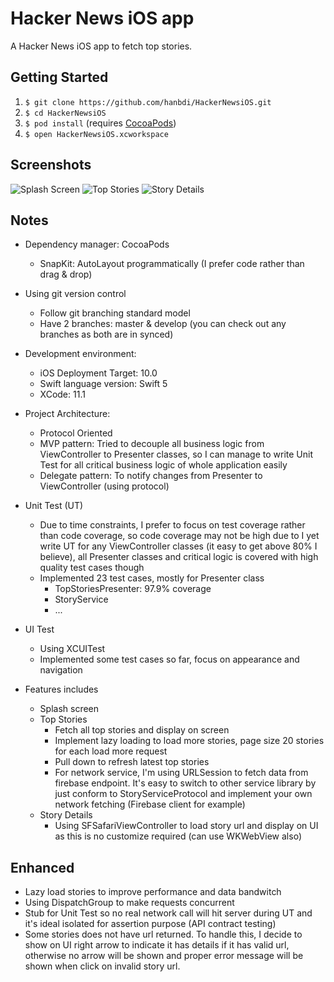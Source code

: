 # Hacker News iOS app
A Hacker News iOS app to fetch top stories.

## Getting Started

1. `$ git clone https://github.com/hanbdi/HackerNewsiOS.git`
2. `$ cd HackerNewsiOS`
3. `$ pod install`     (requires [CocoaPods](https://cocoapods.org))
4. `$ open HackerNewsiOS.xcworkspace`


## Screenshots

![Splash Screen](screenshots/splash.png)
![Top Stories](screenshots/top-stories.png)
![Story Details](screenshots/story-details.png)

## Notes
- Dependency manager: CocoaPods
    - SnapKit: AutoLayout programmatically (I prefer code rather than drag & drop)

- Using git version control
    - Follow git branching standard model
    - Have 2 branches: master & develop (you can check out any branches as both are in synced)

- Development environment:
    - iOS Deployment Target: 10.0
    - Swift language version: Swift 5
    - XCode: 11.1
    
- Project Architecture:
    - Protocol Oriented
    - MVP pattern: Tried to decouple all business logic from ViewController to Presenter classes, so I can manage to write Unit Test for all critical business logic of whole application easily
    - Delegate pattern: To notify changes from Presenter to ViewController (using protocol)

- Unit Test (UT)
    - Due to time constraints, I prefer to focus on test coverage rather than code coverage, so code coverage may not be high due to I yet write UT for any ViewController classes (it easy to get above 80% I believe), all Presenter classes and critical logic is covered with high quality test cases though 
    - Implemented 23 test cases, mostly for Presenter class
        - TopStoriesPresenter: 97.9% coverage
        - StoryService
        - ...

- UI Test
    - Using XCUITest
    - Implemented some test cases so far, focus on appearance and navigation
    
- Features includes
    - Splash screen
    - Top Stories 
        - Fetch all top stories and display on screen
        - Implement lazy loading to load more stories, page size 20 stories for each load more request
        - Pull down to refresh latest top stories
        - For network service, I'm using URLSession to fetch data from firebase endpoint. It's easy to switch to other service library by just conform to StoryServiceProtocol and implement your own network fetching (Firebase client for example)
    - Story Details
        - Using SFSafariViewController to load story url and display on UI as this is no customize required (can use WKWebView also)

## Enhanced
- Lazy load stories to improve performance and data bandwitch
- Using DispatchGroup to make requests concurrent
- Stub for Unit Test so no real network call will hit server during UT and it's ideal isolated for assertion purpose (API contract testing)
- Some stories does not have url returned. To handle this, I decide to show on UI right arrow to indicate it has details if it has valid url, otherwise no arrow will be shown and proper error message will be shown when click on invalid story url.
